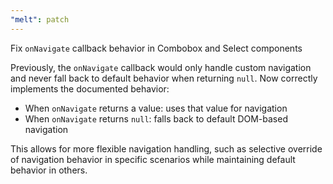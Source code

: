 ```yaml
---
"melt": patch
---
```


Fix `onNavigate` callback behavior in Combobox and Select components

Previously, the `onNavigate` callback would only handle custom navigation and never fall back to default behavior when returning `null`. Now correctly implements the documented behavior:

- When `onNavigate` returns a value: uses that value for navigation
- When `onNavigate` returns `null`: falls back to default DOM-based navigation

This allows for more flexible navigation handling, such as selective override of navigation behavior in specific scenarios while maintaining default behavior in others.
